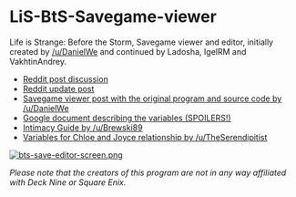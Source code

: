 # LiS-BtS-Savegame-viewer
Life is Strange: Before the Storm, Savegame viewer and editor, initially created by [/u/DanielWe](https://www.reddit.com/user/DanielWe/) and continued by Ladosha, IgelRM and VakhtinAndrey.

* [Reddit post discussion](https://www.reddit.com/r/lifeisstrange/comments/7damrt/bts_e2_bts_savegame_editor/)
* [Reddit update post](https://www.reddit.com/r/lifeisstrange/comments/7gv64u/no_spoilers_bts_savegame_editor_update/)
* [Savegame viewer post with the original program and source code by /u/DanielWe](https://www.reddit.com/r/lifeisstrange/comments/77vvue/bts_e2_tool_to_view_the_contentstates_of_a_bts/)
* [Google document describing the variables (SPOILERS!)](https://docs.google.com/document/d/1aztTQo62SjZfBPMjzhj_WKQ_v0VW4NN_H8_iybgo0UY/edit?usp=sharing)
* [Intimacy Guide by /u/Brewski89](https://www.reddit.com/r/lifeisstrange/comments/79sohc/bts_e2intimacy_guide/)
* [Variables for Chloe and Joyce relationship by /u/TheSerendipitist](https://www.reddit.com/r/lifeisstrange/comments/7k02tm/bts_e2_variable_for_chloe_and_joyce_relationship/)

[![bts-save-editor-screen.png](https://i.postimg.cc/zB2mSNXG/bts-save-editor-screen.png)](https://postimg.cc/xJmFnWzw)

*Please note that the creators of this program are not in any way affiliated with Deck Nine or Square Enix.*
